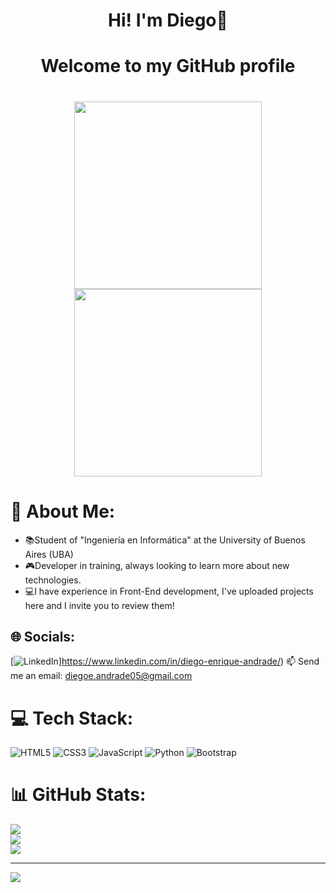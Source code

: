<div align= "center">
<h1 align="center"> Hi! I'm Diego👋 </h1>
<h1 align="center"> Welcome to my GitHub profile </h1>
</div>

<h1 align="center">
 <img src="https://i.pinimg.com/originals/be/8a/8b/be8a8bf1a720cdf5f5c223e419dadae1.gif" width="300">
 <img src="https://media.tenor.com/NeJfHqkmdMIAAAAi/tux-linux-penguin.gif" width="300">
</h1>

# 💫 About Me:
- 📚Student of "Ingeniería en Informática" at the University of Buenos Aires (UBA)
- 🎮Developer in training, always looking to learn more about new technologies.
- 💻I have experience in Front-End development, I've uploaded projects here and I invite you to review them!


## 🌐 Socials:
[![LinkedIn](https://img.shields.io/badge/LinkedIn-%230077B5.svg?logo=linkedin&logoColor=white)]https://www.linkedin.com/in/diego-enrique-andrade/) 
📫 Send me an email: diegoe.andrade05@gmail.com

# 💻 Tech Stack:
![HTML5](https://img.shields.io/badge/html5-%23E34F26.svg?style=plastic&logo=html5&logoColor=white) ![CSS3](https://img.shields.io/badge/css3-%231572B6.svg?style=plastic&logo=css3&logoColor=white) ![JavaScript](https://img.shields.io/badge/javascript-%23323330.svg?style=plastic&logo=javascript&logoColor=%23F7DF1E) ![Python](https://img.shields.io/badge/python-3670A0?style=plastic&logo=python&logoColor=ffdd54) ![Bootstrap](https://img.shields.io/badge/bootstrap-%238511FA.svg?style=plastic&logo=bootstrap&logoColor=white)
# 📊 GitHub Stats:
![](https://github-readme-stats.vercel.app/api?username=dieandrde&theme=radical&hide_border=false&include_all_commits=false&count_private=false)<br/>
![](https://github-readme-streak-stats.herokuapp.com/?user=dieandrde&theme=radical&hide_border=false)<br/>
![](https://github-readme-stats.vercel.app/api/top-langs/?username=dieandrde&theme=radical&hide_border=false&include_all_commits=false&count_private=false&layout=compact)

---
[![](https://visitcount.itsvg.in/api?id=dieandrde&icon=0&color=0)](https://visitcount.itsvg.in)

<!-- Proudly created with GPRM ( https://gprm.itsvg.in ) -->


